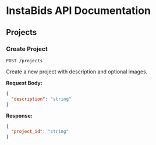 # InstaBids API Documentation

## Projects

### Create Project

`POST /projects`

Create a new project with description and optional images.

**Request Body:**
```json
{
  "description": "string"
}
```

**Response:**
```json
{
  "project_id": "string"
}
```